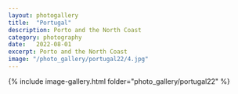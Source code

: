 ```yaml
---
layout: photogallery
title:  "Portugal"
description: Porto and the North Coast
category: photography
date:   2022-08-01
excerpt: Porto and the North Coast
image: "/photo_gallery/portugal22/4.jpg"
---
```

<!-- ## Berlin Over The Years -->
{% include image-gallery.html folder="photo_gallery/portugal22" %}